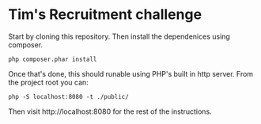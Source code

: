 # Tim's Recruitment challenge

Start by cloning this repository. Then install the dependenices using composer.

    php composer.phar install

Once that's done, this should runable using PHP's built in http server. From the project root you can:

    php -S localhost:8080 -t ./public/

Then visit http://localhost:8080 for the rest of the instructions.